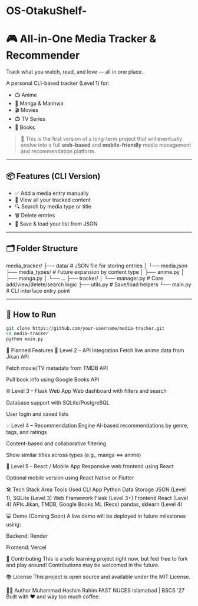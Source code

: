 # OS-OtakuShelf-
# 🎮 All-in-One Media Tracker & Recommender

Track what you watch, read, and love — all in one place.

A personal CLI-based tracker (Level 1) for:
- 📺 Anime
- 📖 Manga & Manhwa
- 🎬 Movies
- 📺 TV Series
- 📘 Books

> 🚀 This is the first version of a long-term project that will eventually evolve into a full **web-based** and **mobile-friendly** media management and recommendation platform.

---

## 📦 Features (CLI Version)
- ✅ Add a media entry manually
- 📄 View all your tracked content
- 🔍 Search by media type or title
- 🗑️ Delete entries
- 💾 Save & load your list from JSON

---

## 🗂️ Folder Structure

media_tracker/
├── data/ # JSON file for storing entries
│ └── media.json
├── media_types/ # Future expansion by content type
│ ├── anime.py
│ ├── manga.py
│ └── ...
├── tracker/
│ └── manager.py # Core add/view/delete/search logic
├── utils.py # Save/load helpers
└── main.py # CLI interface entry point


---

## 🧪 How to Run

```bash
git clone https://github.com/your-username/media-tracker.git
cd media-tracker
python main.py

```
🧠 Planned Features
🎯 Level 2 – API Integration
Fetch live anime data from Jikan API

Fetch movie/TV metadata from TMDB API

Pull book info using Google Books API

🌐 Level 3 – Flask Web App
Web dashboard with filters and search

Database support with SQLite/PostgreSQL

User login and saved lists

💡 Level 4 – Recommendation Engine
AI-based recommendations by genre, tags, and ratings

Content-based and collaborative filtering

Show similar titles across types (e.g., manga <=> anime)

📱 Level 5 – React / Mobile App
Responsive web frontend using React

Optional mobile version using React Native or Flutter

🛠 Tech Stack
Area	Tools Used
CLI App	Python
Data Storage	JSON (Level 1), SQLite (Level 3)
Web Framework	Flask (Level 3+)
Frontend	React (Level 4)
APIs	Jikan, TMDB, Google Books
ML (Recs)	pandas, sklearn (Level 4)

💻 Demo (Coming Soon)
A live demo will be deployed in future milestones using:

Backend: Render

Frontend: Vercel

🙌 Contributing
This is a solo learning project right now, but feel free to fork and play around! Contributions may be welcomed in the future.

📚 License
This project is open source and available under the MIT License.

👨‍💻 Author
Muhammad Hashim Rahim
FAST NUCES Islamabad | BSCS '27
Built with ❤️ and way too much coffee.
